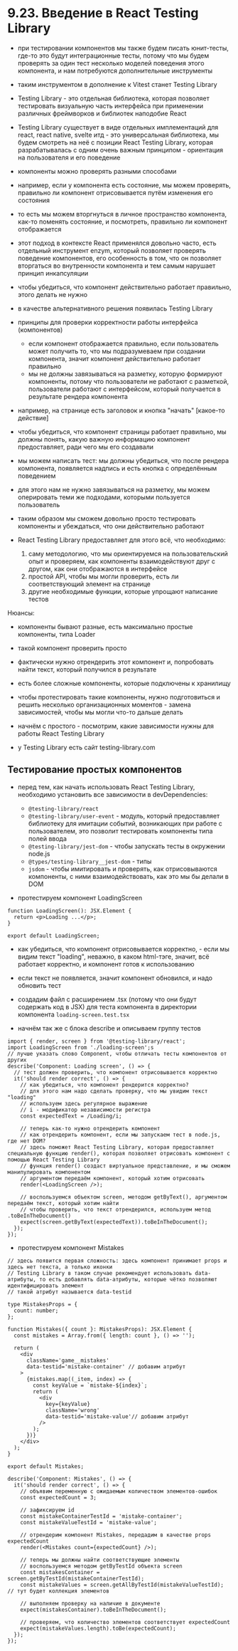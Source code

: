 # 9.23. Введение в React Testing Library

- при тестировании компонентов мы также будем писать юнит-тесты, где-то это будут интеграционные тесты, потому что мы будем проверять за один тест несколько моделей поведения этого компонента, и нам потребуются дополнительные инструменты
- таким инструментом в дополнение к Vitest станет Testing Library
- Testing Library - это отдельная библиотека, которая позволяет тестировать визуальную часть интерфейса при применении различных фреймворков и библиотек наподобие React
- Testing Library существует в виде отдельных имплементаций для react, react native, svelte итд - это универсальная библиотека, мы будем смотреть на неё с позиции React Testing Library, которая разрабатывалась с одним очень важным принципом - ориентация на пользователя и его поведение
- компоненты можно проверять разными способами
- например, если у компонента есть состояние, мы можем проверять, правильно ли компонент отрисовывается путём изменения его состояния
- то есть мы можем вторгнуться в личное пространство компонента, как-то поменять состояние, и посмотреть, правильно ли компонент отображается
- этот подход в контексте React применялся довольно часто, есть отдельный инструмент enzym, который позволяет проверять поведение компонентов, его особенность в том, что он позволяет вторгаться во внутренности компонента и тем самым нарушает принцип инкапсуляции
- чтобы убедиться, что компонент действительно работает правильно, этого делать не нужно
- в качестве альтернативного решения появилась Testing Library
- принципы для проверки корректности работы интерфейса (компонентов)

  - если компонент отображается правильно, если пользователь может получить то, что мы подразумеваем при создании компонента, значит компонент действительно работает правильно
  - мы не должны завязываться на разметку, которую формируют компоненты, потому что пользователи не работают с разметкой, пользователи работают с интерфейсом, который получается в результате рендера компонента

- например, на странице есть заголовок и кнопка "начать" [какое-то действие]
- чтобы убедиться, что компонент страницы работает правильно, мы должны понять, какую важную информацию компонент предоставляет, ради чего мы его создавали
- мы можем написать тест: мы должны убедиться, что после рендера компонента, появляется надпись и есть кнопка с определённым поведением
- для этого нам не нужно завязываться на разметку, мы можем оперировать теми же подходами, которыми пользуется пользователь
- таким образом мы сможем довольно просто тестировать компоненты и убеждаться, что они действительно работают

- React Testing Library предоставляет для этого всё, что необходимо:
  1. саму методологию, что мы ориентируемся на пользовательский опыт и проверяем, как компоненты взаимодействуют друг с другом, как они отображаются в интерфейсе
  2. простой API, чтобы мы могли проверить, есть ли соответствующий элемент на странице
  3. другие необходимые функции, которые упрощают написание тестов

Нюансы:

- компоненты бывают разные, есть максимально простые компоненты, типа Loader
- такой компонент проверить просто
- фактически нужно отрендерить этот компонент и, попробовать найти текст, который получился в результате
- есть более сложные компоненты, которые подключены к хранилищу
- чтобы протестировать такие компоненты, нужно подготовиться и решить несколько организационных моментов - замена зависимостей, чтобы мы могли что-то дальше делать

- начнём с простого - посмотрим, какие зависимости нужны для работы React Testing Library

- у Testing Library есть сайт testing-library.com

## Тестирование простых компонентов

- перед тем, как начать использовать React Testing Library, необходимо установить все зависимости в devDependencies:

  - `@testing-library/react`
  - `@testing-library/user-event` - модуль, который предоставляет библиотеку для имитации событий, возникающих при работе с пользователем, это позволит тестировать компоненты типа полей ввода
  - `@testing-library/jest-dom` - чтобы запускать тесты в окружении node.js
  - `@types/testing-library__jest-dom` - типы
  - `jsdom` - чтобы имитировать и проверять, как отрисовываются компоненты, с ними взаимодействовать, как это мы бы делали в DOM

- протестируем компонент LoadingScreen

```tsx
function LoadingScreen(): JSX.Element {
  return <p>Loading ...</p>;
}

export default LoadingScreen;
```

- как убедиться, что компонент отрисовывается корректно, - если мы видим текст "loading", неважно, в каком html-тэге, значит, всё работает корректно, и компонент готов к использованию
- если текст не появляется, значит компонент обновился, и надо обновить тест

- создадим файл с расширением .tsx (потому что они будут содержать код в JSX) для теста компонента в директории компонента `loading-screen.test.tsx`

- начнём так же с блока describe и описываем группу тестов

```tsx
import { render, screen } from '@testing-library/react';
import LoadingScreen from './loading-screen';s
// лучше указать слово Component, чтобы отличать тесты компонентов от других
describe('Component: Loading screen', () => {
  // тест должен проверить, что компонент отрисовывается корректно
  it('should render correct', () => {
    // как убедиться, что компонент рендерится корректно?
    // для этого нам надо сделать проверку, что мы увидим текст "loading"
    // используем здесь регулярное выражение
    // i - модификатор независимости регистра
    const expectedText = /Loading/i;

    // теперь как-то нужно отрендерить компонент
    // как отрендерить компонент, если мы запускаем тест в node.js, где нет DOM?
    // здесь поможет React Testing Library, которая предоставляет специальную функцию render(), которая позволяет отрисовать компонент с помощью React Testing Library
    // функция render() создаст виртуальное представление, и мы сможем манипулировать компонентом
    // аргументом передаём компонент, который хотим отрисовать
    render(<LoadingScreen />);

    // воспользуемся объектом screen, методом getByText(), аргументом передаём текст, который хотим найти
    // чтобы проверить, что текст отрендерился, используем метод .toBeInTheDocument()
    expect(screen.getByText(expectedText)).toBeInTheDocument();
  });
});
```

- протестируем компонент Mistakes

```tsx
// здесь появится первая сложность: здесь компонент принимает props и здесь нет текста, а только иконки
// Testing Library в таком случае рекомендует использовать data-атрибуты, то есть добавлять data-атрибуты, которые чётко позволяют идентифицировать элемент
// такой атрибут называется data-testid

type MistakesProps = {
  count: number;
};

function Mistakes({ count }: MistakesProps): JSX.Element {
  const mistakes = Array.from({ length: count }, () => '');

  return (
    <div
      className='game__mistakes'
      data-testid='mistake-container' // добавим атрибут
    >
      {mistakes.map((_item, index) => {
        const keyValue = `mistake-${index}`;
        return (
          <div
            key={keyValue}
            className='wrong'
            data-testid='mistake-value'// добавим атрибут
          />
        );
      })}
    </div>
  );
}

export default Mistakes;
```

```tsx
describe('Component: Mistakes', () => {
  it('should render correct', () => {
    // объявим переменную с ожидаемым количеством элементов-ошибок
    const expectedCount = 3;

    // зафиксируем id
    const mistakeContainerTestId = 'mistake-container';
    const mistakeValueTestId = 'mistake-value';

    // отрендерим компонент Mistakes, передадим в качестве props expectedCount
    render(<Mistakes count={expectedCount} />);

    // теперь мы должны найти соответствующие элементы
    // воспользуемся методом getByTestId объекта screen
    const mistakesContainer = screen.getByTestId(mistakeContainerTestId);
    const mistakeValues = screen.getAllByTestId(mistakeValueTestId); // тут будет коллекция элементов

    // выполняем проверку на наличие в документе
    expect(mistakesContainer).toBeInTheDocument();

    // проверяем, что количество элементов соответствует expectedCount
    expect(mistakeValues.length).toBe(expectedCount);
  });
});
```
